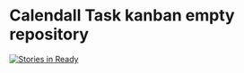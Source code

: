 
Calendall Task kanban empty repository
======================================

[![Stories in Ready](https://badge.waffle.io/calendall/tasks.png?label=ready&title=Ready)](http://waffle.io/calendall/tasks)

